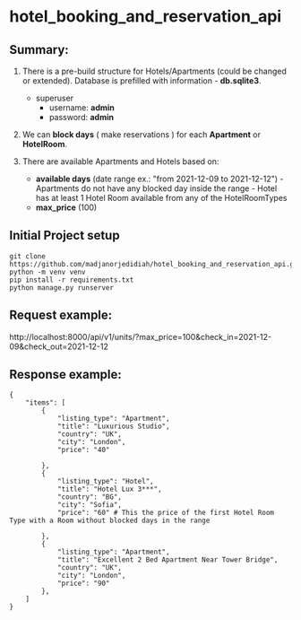 # hotel_booking_and_reservation_api


## Summary:
1. There is a pre-build structure for Hotels/Apartments (could be changed or extended). Database is prefilled with information - **db.sqlite3**.
    - superuser
        - username: **admin**
        - password: **admin**

2. We can **block days** ( make reservations ) for each **Apartment** or **HotelRoom**.

3. There are available Apartments and Hotels based on:
	- **available days** (date range ex.: "from 2021-12-09 to 2021-12-12")
            - Apartments do not have any blocked day inside the range
            - Hotel has at least 1 Hotel Room available from any of the HotelRoomTypes
     - **max_price** (100)

## Initial Project setup
    git clone https://github.com/madjanorjedidiah/hotel_booking_and_reservation_api.git
    python -m venv venv
    pip install -r requirements.txt
    python manage.py runserver


## Request example:

http://localhost:8000/api/v1/units/?max_price=100&check_in=2021-12-09&check_out=2021-12-12


## Response example:

    {
        "items": [
            {
                "listing_type": "Apartment",
                "title": "Luxurious Studio",
                "country": "UK",
                "city": "London",
                "price": "40"

            },
            {
                "listing_type": "Hotel",
                "title": "Hotel Lux 3***",
                "country": "BG",
                "city": "Sofia",
                "price": "60" # This the price of the first Hotel Room Type with a Room without blocked days in the range

            },
            {
                "listing_type": "Apartment",
                "title": "Excellent 2 Bed Apartment Near Tower Bridge",
                "country": "UK",
                "city": "London",
                "price": "90"
            },
        ]
    }
